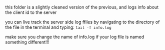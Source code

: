 this folder is a slightly cleaned version of the previous, and logs info about the client id to the server

you can live track the server side log ffiles by navigating to the directory of the file in the terminal and typing:
`tail -f info.log`

make sure you change the name of info.log if your log file is named something different!!!